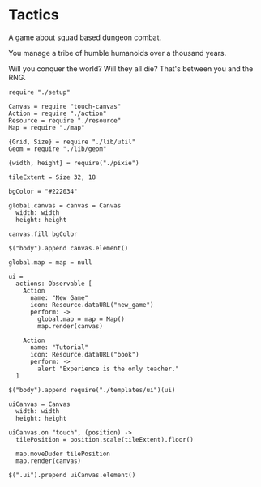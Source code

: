 Tactics
=======

A game about squad based dungeon combat.

You manage a tribe of humble humanoids over a thousand years.

Will you conquer the world? Will they all die? That's between you and the RNG.

    require "./setup"

    Canvas = require "touch-canvas"
    Action = require "./action"
    Resource = require "./resource"
    Map = require "./map"

    {Grid, Size} = require "./lib/util"
    Geom = require "./lib/geom"

    {width, height} = require("./pixie")

    tileExtent = Size 32, 18

    bgColor = "#222034"

    global.canvas = canvas = Canvas
      width: width
      height: height

    canvas.fill bgColor

    $("body").append canvas.element()

    global.map = map = null

    ui =
      actions: Observable [
        Action
          name: "New Game"
          icon: Resource.dataURL("new_game")
          perform: ->
            global.map = map = Map()
            map.render(canvas)

        Action
          name: "Tutorial"
          icon: Resource.dataURL("book")
          perform: ->
            alert "Experience is the only teacher."
      ]

    $("body").append require("./templates/ui")(ui)

    uiCanvas = Canvas
      width: width
      height: height

    uiCanvas.on "touch", (position) ->
      tilePosition = position.scale(tileExtent).floor()

      map.moveDuder tilePosition
      map.render(canvas)

    $(".ui").prepend uiCanvas.element()
